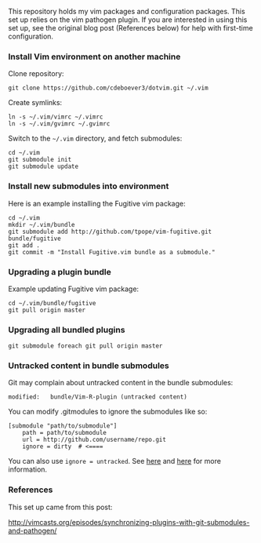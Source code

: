 This repository holds my vim packages and configuration packages. This set up
relies on the vim pathogen plugin. If you are interested in using this set up,
see the original blog post (References below) for help with first-time 
configuration.

### Install Vim environment on another machine

Clone repository:

    git clone https://github.com/cdeboever3/dotvim.git ~/.vim

Create symlinks:

	ln -s ~/.vim/vimrc ~/.vimrc
	ln -s ~/.vim/gvimrc ~/.gvimrc

Switch to the `~/.vim` directory, and fetch submodules:

	cd ~/.vim
	git submodule init
	git submodule update

### Install new submodules into environment

Here is an example installing the Fugitive vim package:

	cd ~/.vim
	mkdir ~/.vim/bundle
	git submodule add http://github.com/tpope/vim-fugitive.git bundle/fugitive
	git add .
	git commit -m "Install Fugitive.vim bundle as a submodule."

### Upgrading a plugin bundle

Example updating Fugitive vim package:

	cd ~/.vim/bundle/fugitive
	git pull origin master

### Upgrading all bundled plugins

	git submodule foreach git pull origin master

### Untracked content in bundle submodules

Git may complain about untracked content in the bundle submodules:
	
	modified:   bundle/Vim-R-plugin (untracked content)

You can modify .gitmodules to ignore the submodules like so:

	[submodule "path/to/submodule"]
	    path = path/to/submodule
	    url = http://github.com/username/repo.git
	    ignore = dirty  # <====

You can also use `ignore = untracked`. See 
[here](http://stackoverflow.com/questions/5127178/gitignore-files-added-inside-git-submodules)
and [here](http://stackoverflow.com/questions/5126765/how-to-get-rid-of-git-submodules-untracked-status)
for more information.

### References
This set up came from this post:

http://vimcasts.org/episodes/synchronizing-plugins-with-git-submodules-and-pathogen/
